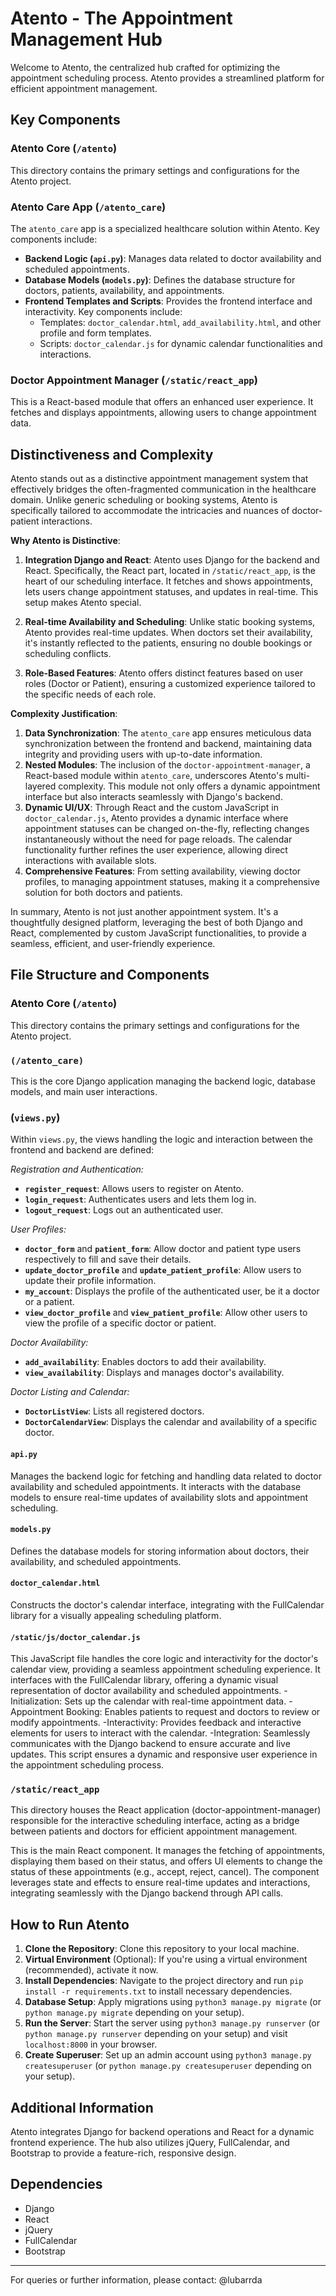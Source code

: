 # Atento - The Appointment Management Hub

Welcome to Atento, the centralized hub crafted for optimizing the appointment scheduling process. Atento provides a streamlined platform for efficient appointment management.

## Key Components

### Atento Core (`/atento`)
This directory contains the primary settings and configurations for the Atento project.

### Atento Care App (`/atento_care`)
The `atento_care` app is a specialized healthcare solution within Atento. Key components include:
- **Backend Logic (`api.py`)**: Manages data related to doctor availability and scheduled appointments.
- **Database Models (`models.py`)**: Defines the database structure for doctors, patients, availability, and appointments.
- **Frontend Templates and Scripts**: Provides the frontend interface and interactivity. Key components include:
  - Templates: `doctor_calendar.html`, `add_availability.html`, and other profile and form templates.
  - Scripts: `doctor_calendar.js` for dynamic calendar functionalities and interactions.


### Doctor Appointment Manager (`/static/react_app`)
This is a React-based module that offers an enhanced user experience. It fetches and displays appointments, allowing users to change appointment data.

## Distinctiveness and Complexity

Atento stands out as a distinctive appointment management system that effectively bridges the often-fragmented communication in the healthcare domain. Unlike generic scheduling or booking systems, Atento is specifically tailored to accommodate the intricacies and nuances of doctor-patient interactions.

**Why Atento is Distinctive**:

1. **Integration Django and React**: Atento uses Django for the backend and React. Specifically, the React part, located in `/static/react_app`, is the heart of our scheduling interface. It fetches and shows appointments, lets users change appointment statuses, and updates in real-time. This setup makes Atento special.

2. **Real-time Availability and Scheduling**: Unlike static booking systems, Atento provides real-time updates. When doctors set their availability, it's instantly reflected to the patients, ensuring no double bookings or scheduling conflicts.
3. **Role-Based Features**: Atento offers distinct features based on user roles (Doctor or Patient), ensuring a customized experience tailored to the specific needs of each role.

**Complexity Justification**:

1. **Data Synchronization**: The `atento_care` app ensures meticulous data synchronization between the frontend and backend, maintaining data integrity and providing users with up-to-date information.
2. **Nested Modules**: The inclusion of the `doctor-appointment-manager`, a React-based module within `atento_care`, underscores Atento's multi-layered complexity. This module not only offers a dynamic appointment interface but also interacts seamlessly with Django's backend.
3. **Dynamic UI/UX**: Through React and the custom JavaScript in `doctor_calendar.js`, Atento provides a dynamic interface where appointment statuses can be changed on-the-fly, reflecting changes instantaneously without the need for page reloads. The calendar functionality further refines the user experience, allowing direct interactions with available slots.
4. **Comprehensive Features**: From setting availability, viewing doctor profiles, to managing appointment statuses, making it a comprehensive solution for both doctors and patients.

In summary, Atento is not just another appointment system. It's a thoughtfully designed platform, leveraging the best of both Django and React, complemented by custom JavaScript functionalities, to provide a seamless, efficient, and user-friendly experience.


## File Structure and Components

### Atento Core (`/atento`)
This directory contains the primary settings and configurations for the Atento project.

### `(/atento_care)`
This is the core Django application managing the backend logic, database models, and main user interactions.

### (`views.py`)
Within `views.py`, the views handling the logic and interaction between the frontend and backend are defined:

*Registration and Authentication:*
- **`register_request`**: Allows users to register on Atento.
- **`login_request`**: Authenticates users and lets them log in.
- **`logout_request`**: Logs out an authenticated user.

*User Profiles:*
- **`doctor_form`** and **`patient_form`**: Allow doctor and patient type users respectively to fill and save their details.
- **`update_doctor_profile`** and **`update_patient_profile`**: Allow users to update their profile information.
- **`my_account`**: Displays the profile of the authenticated user, be it a doctor or a patient.
- **`view_doctor_profile`** and **`view_patient_profile`**: Allow other users to view the profile of a specific doctor or patient.

*Doctor Availability:*
- **`add_availability`**: Enables doctors to add their availability.
- **`view_availability`**: Displays and manages doctor's availability.

*Doctor Listing and Calendar:*
- **`DoctorListView`**: Lists all registered doctors.
- **`DoctorCalendarView`**: Displays the calendar and availability of a specific doctor.

#### `api.py`
Manages the backend logic for fetching and handling data related to doctor availability and scheduled appointments. It interacts with the database models to ensure real-time updates of availability slots and appointment scheduling.

#### `models.py`
Defines the database models for storing information about doctors, their availability, and scheduled appointments.

#### `doctor_calendar.html`
Constructs the doctor's calendar interface, integrating with the FullCalendar library for a visually appealing scheduling platform.

#### `/static/js/doctor_calendar.js`
This JavaScript file handles the core logic and interactivity for the doctor's calendar view, providing a seamless appointment scheduling experience. It interfaces with the FullCalendar library, offering a dynamic visual representation of doctor availability and scheduled appointments. 
-Initialization: Sets up the calendar with real-time appointment data.
-Appointment Booking: Enables patients to request and doctors to review or modify appointments.
-Interactivity: Provides feedback and interactive elements for users to interact with the calendar.
-Integration: Seamlessly communicates with the Django backend to ensure accurate and live updates.
This script ensures a dynamic and responsive user experience in the appointment scheduling process.

### `/static/react_app`
This directory houses the React application (doctor-appointment-manager) responsible for the interactive scheduling interface, acting as a bridge between patients and doctors for efficient appointment management.

This is the main React component. It manages the fetching of appointments, displaying them based on their status, and offers UI elements to change the status of these appointments (e.g., accept, reject, cancel). The component leverages state and effects to ensure real-time updates and interactions, integrating seamlessly with the Django backend through API calls.

## How to Run Atento

1. **Clone the Repository**: Clone this repository to your local machine.
2. **Virtual Environment** (Optional): If you're using a virtual environment (recommended), activate it now.
3. **Install Dependencies**: Navigate to the project directory and run `pip install -r requirements.txt` to install necessary dependencies.
4. **Database Setup**: Apply migrations using `python3 manage.py migrate` (or `python manage.py migrate` depending on your setup).
5. **Run the Server**: Start the server using `python3 manage.py runserver` (or `python manage.py runserver` depending on your setup) and visit `localhost:8000` in your browser.
6. **Create Superuser**: Set up an admin account using `python3 manage.py createsuperuser` (or `python manage.py createsuperuser` depending on your setup).

## Additional Information

Atento integrates Django for backend operations and React for a dynamic frontend experience. The hub also utilizes jQuery, FullCalendar, and Bootstrap to provide a feature-rich, responsive design.

## Dependencies
- Django
- React
- jQuery
- FullCalendar
- Bootstrap 


---

For queries or further information, please contact: @lubarrda